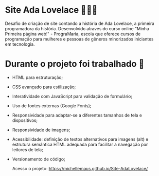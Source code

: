 # Site Ada Lovelace 👩🏻‍💻

Desafio de criação de site contando a história de Ada Lovelace, a primeira programadora da história. Desenvolvido através do curso online "Minha Primeira página web!" - PrograMaria, escola que oferece cursos de programação para mulheres e pessoas de gêneros minorizados iniciantes em tecnologia.

# Durante o projeto foi trabalhado 🚀

* HTML para estruturação;
* CSS avançado para estilização;
* Interatividade com JavaScript para validação de formulário;
* Uso de fontes externas (Google Fonts);
* Responsividade para adaptar-se a diferentes tamanhos de tela e dispositivos;
* Responsividade de imagens;
* Acessibilidade: definição de textos alternativos para imagens (alt) e estrutura semântica HTML adequada para facilitar a navegação por leitores de tela;
* Versionamento de código;

    Acesso o projeto: https://michellemaus.github.io/Site-AdaLovelace/
